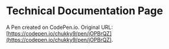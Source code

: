 # Technical Documentation Page

A Pen created on CodePen.io. Original URL: [https://codepen.io/chukky9/pen/jOPBrQZ](https://codepen.io/chukky9/pen/jOPBrQZ).


